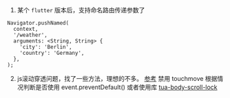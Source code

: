 1. 某个 `flutter` 版本后，支持命名路由传递参数了
```
Navigator.pushNamed(
  context,
  '/weather',
  arguments: <String, String> {
    'city': 'Berlin',
    'country': 'Germany',
  },
);
```

2. js滚动穿透问题，找了一些方法，理想的不多。
[参考](https://juejin.im/post/5ca4816e5188250b251e34e9#heading-4)
禁用 touchmove 根据情况判断是否使用 event.preventDefault()
或者使用库 [tua-body-scroll-lock](https://github.com/tuateam/tua-body-scroll-lock)
